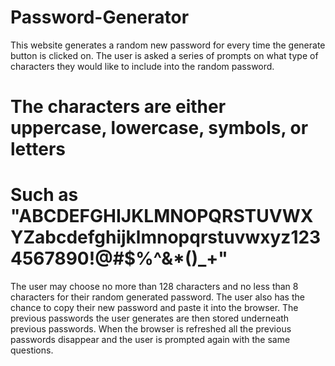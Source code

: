 # Password-Generator
This website generates a random new password for every time the generate button is clicked on.
The user is asked a series of prompts on what type of characters they would like to include into the random password. 
# The characters are either uppercase, lowercase, symbols, or letters 
# Such as "ABCDEFGHIJKLMNOPQRSTUVWXYZabcdefghijklmnopqrstuvwxyz1234567890!@#$%^&*()_+"
The user may choose no more than 128 characters and no less than 8 characters for their random generated password.
The user also has the chance to copy their new password and paste it into the browser.
The previous passwords the user generates are then stored underneath previous passwords.
When the browser is refreshed all the previous passwords disappear and the user is prompted again with the same questions.

